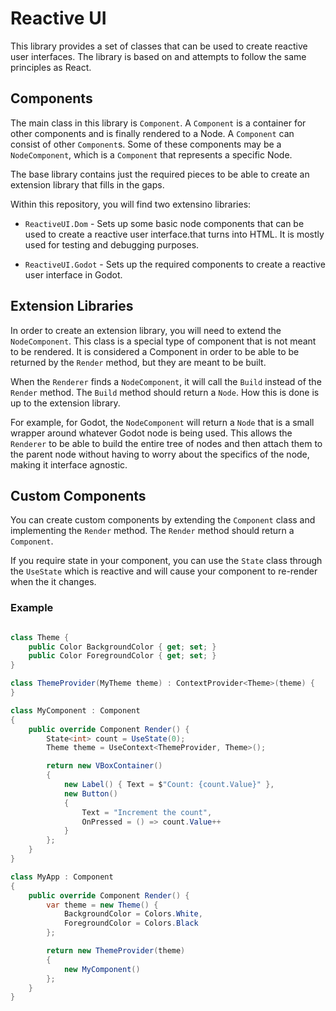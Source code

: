 # Reactive UI

This library provides a set of classes that can be used to create
reactive user interfaces. The library is based on and attempts to follow
the same principles as React.

## Components

The main class in this library is `Component`. A `Component` is a
container for other components and is finally rendered to a Node.
A `Component` can consist of other `Component`s. Some of these
components may be a `NodeComponent`, which is a `Component` that
represents a specific Node.

The base library contains just the required pieces to be able to create
an extension library that fills in the gaps.

Within this repository, you will find two extensino libraries:

-   `ReactiveUI.Dom` - Sets up some basic node components that can be used to
    create a reactive user interface.that turns into HTML. It is mostly used for
    testing and debugging purposes.

-   `ReactiveUI.Godot` - Sets up the required components to create a
    reactive user interface in Godot.

## Extension Libraries

In order to create an extension library, you will need to extend the
`NodeComponent`. This class is a special type of component that is not
meant to be rendered. It is considered a Component in order to be able
to be returned by the `Render` method, but they are meant to be built.

When the `Renderer` finds a `NodeComponent`, it will call the `Build` instead
of the `Render` method. The `Build` method should return a `Node`. How this is
done is up to the extension library.

For example, for Godot, the `NodeComponent` will return a `Node` that is
a small wrapper around whatever Godot node is being used. This allows
the `Renderer` to be able to build the entire tree of nodes and then
attach them to the parent node without having to worry about the
specifics of the node, making it interface agnostic.

## Custom Components

You can create custom components by extending the `Component` class and
implementing the `Render` method. The `Render` method should return a
`Component`.

If you require state in your component, you can use the `State` class
through the `UseState` which is reactive and will cause your component
to re-render when the it changes.

### Example

```csharp

class Theme {
	public Color BackgroundColor { get; set; }
	public Color ForegroundColor { get; set; }
}

class ThemeProvider(MyTheme theme) : ContextProvider<Theme>(theme) {
}

class MyComponent : Component
{
	public override Component Render() {
		State<int> count = UseState(0);
		Theme theme = UseContext<ThemeProvider, Theme>();

		return new VBoxContainer()
		{
			new Label() { Text = $"Count: {count.Value}" },
			new Button()
			{
				Text = "Increment the count",
				OnPressed = () => count.Value++
			}
		};
	}
}

class MyApp : Component
{
	public override Component Render() {
		var theme = new Theme() {
			BackgroundColor = Colors.White,
			ForegroundColor = Colors.Black
		};

		return new ThemeProvider(theme)
		{
			new MyComponent()
		};
	}
}
```
